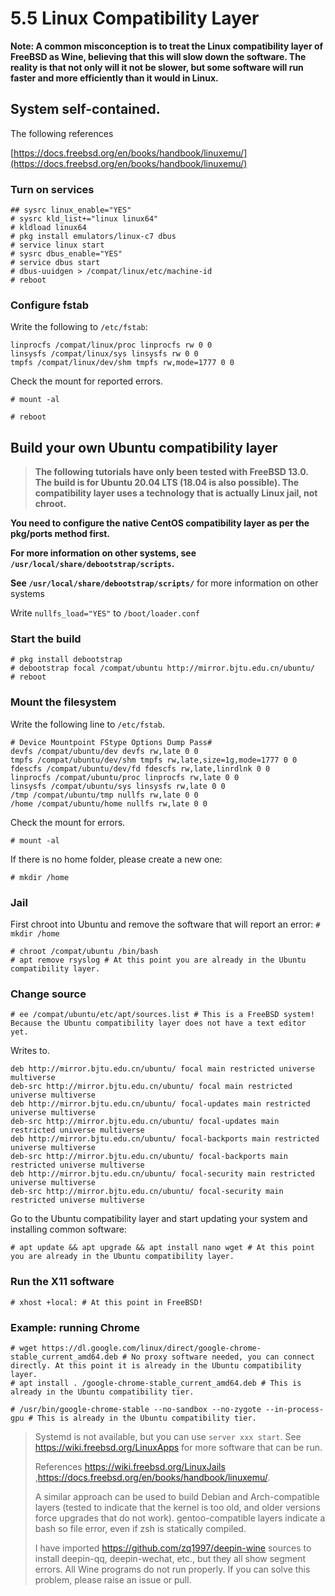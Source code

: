 # 5.5 Linux Compatibility Layer

**Note: A common misconception is to treat the Linux compatibility layer of FreeBSD as Wine, believing that this will slow down the software. The reality is that not only will it not be slower, but some software will run faster and more efficiently than it would in Linux.**

## System self-contained.

The following references

[https://docs.freebsd.org/en/books/handbook/linuxemu/](https://docs.freebsd.org/en/books/handbook/linuxemu/)

### Turn on services

```
## sysrc linux_enable="YES"
# sysrc kld_list+="linux linux64"
# kldload linux64
# pkg install emulators/linux-c7 dbus
# service linux start
# sysrc dbus_enable="YES"
# service dbus start
# dbus-uuidgen > /compat/linux/etc/machine-id
# reboot
```
### Configure fstab

Write the following to `/etc/fstab`:

```
linprocfs /compat/linux/proc linprocfs rw 0 0
linsysfs /compat/linux/sys linsysfs rw 0 0
tmpfs /compat/linux/dev/shm tmpfs rw,mode=1777 0 0
```

Check the mount for reported errors.

```
# mount -al
```

```
# reboot
```
## Build your own Ubuntu compatibility layer

>**The following tutorials have only been tested with FreeBSD 13.0. The build is for Ubuntu 20.04 LTS (18.04 is also possible). The compatibility layer uses a technology that is actually Linux jail, not chroot.**

**You need to configure the native CentOS compatibility layer as per the pkg/ports method first.** 

**For more information on other systems, see `/usr/local/share/debootstrap/scripts`.**

**See `/usr/local/share/debootstrap/scripts/`** for more information on other systems

Write `nullfs_load="YES"` to `/boot/loader.conf`

### Start the build

```
# pkg install debootstrap
# debootstrap focal /compat/ubuntu http://mirror.bjtu.edu.cn/ubuntu/
# reboot
```
### Mount the filesystem
Write the following line to `/etc/fstab`.
```
# Device Mountpoint FStype Options Dump Pass#
devfs /compat/ubuntu/dev devfs rw,late 0 0
tmpfs /compat/ubuntu/dev/shm tmpfs rw,late,size=1g,mode=1777 0 0
fdescfs /compat/ubuntu/dev/fd fdescfs rw,late,linrdlnk 0 0
linprocfs /compat/ubuntu/proc linprocfs rw,late 0 0
linsysfs /compat/ubuntu/sys linsysfs rw,late 0 0
/tmp /compat/ubuntu/tmp nullfs rw,late 0 0
/home /compat/ubuntu/home nullfs rw,late 0 0
```
Check the mount for errors.

```
# mount -al
```

If there is no home folder, please create a new one:
```
# mkdir /home
```
### Jail

First chroot into Ubuntu and remove the software that will report an error: `# mkdir /home`
```
# chroot /compat/ubuntu /bin/bash 
# apt remove rsyslog # At this point you are already in the Ubuntu compatibility layer.
```

### Change source



```
# ee /compat/ubuntu/etc/apt/sources.list # This is a FreeBSD system! Because the Ubuntu compatibility layer does not have a text editor yet.
```
Writes to.
```
deb http://mirror.bjtu.edu.cn/ubuntu/ focal main restricted universe multiverse
deb-src http://mirror.bjtu.edu.cn/ubuntu/ focal main restricted universe multiverse
deb http://mirror.bjtu.edu.cn/ubuntu/ focal-updates main restricted universe multiverse
deb-src http://mirror.bjtu.edu.cn/ubuntu/ focal-updates main restricted universe multiverse
deb http://mirror.bjtu.edu.cn/ubuntu/ focal-backports main restricted universe multiverse
deb-src http://mirror.bjtu.edu.cn/ubuntu/ focal-backports main restricted universe multiverse
deb http://mirror.bjtu.edu.cn/ubuntu/ focal-security main restricted universe multiverse
deb-src http://mirror.bjtu.edu.cn/ubuntu/ focal-security main restricted universe multiverse
```
Go to the Ubuntu compatibility layer and start updating your system and installing common software:

```
# apt update && apt upgrade && apt install nano wget # At this point you are already in the Ubuntu compatibility layer.
```

### Run the X11 software

```
# xhost +local: # At this point in FreeBSD!
```
### Example: running Chrome

```
# wget https://dl.google.com/linux/direct/google-chrome-stable_current_amd64.deb # No proxy software needed, you can connect directly. At this point it is already in the Ubuntu compatibility layer.
# apt install . /google-chrome-stable_current_amd64.deb # This is already in the Ubuntu compatibility tier.
```

```
# /usr/bin/google-chrome-stable --no-sandbox --no-zygote --in-process-gpu # This is already in the Ubuntu compatibility tier.
```

>Systemd is not available, but you can use `server xxx start`. See <https://wiki.freebsd.org/LinuxApps> for more software that can be run.
>
>References <https://wiki.freebsd.org/LinuxJails> ,<https://docs.freebsd.org/en/books/handbook/linuxemu/>.
>
>A similar approach can be used to build Debian and Arch-compatible layers (tested to indicate that the kernel is too old, and older versions force upgrades that do not work). gentoo-compatible layers indicate a bash so file error, even if zsh is statically compiled.
>
>I have imported <https://github.com/zq1997/deepin-wine> sources to install deepin-qq, deepin-wechat, etc., but they all show segment errors. All Wine programs do not run properly. If you can solve this problem, please raise an issue or pull.
